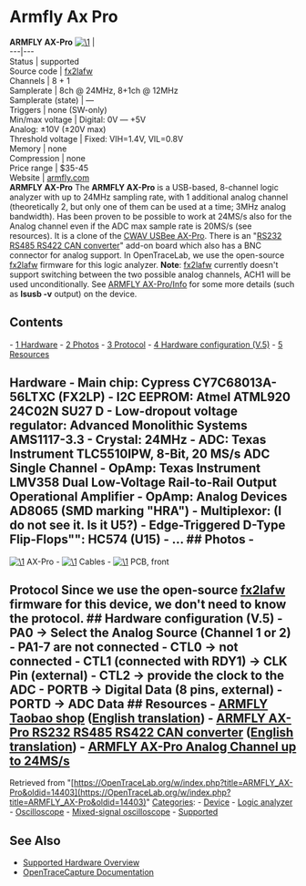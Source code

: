 # Armfly Ax Pro

**ARMFLY AX-Pro** [![\1](../../assets/hardware/general/\2)](./File:Armfly_ax_pro.png.html) |   
---|---  
Status | supported  
Source code | [fx2lafw](http://github.com/OpenTraceLab/?p=OpenTraceCapture.git;a=tree;f=src/hardware/fx2lafw)  
Channels | 8 + 1  
Samplerate | 8ch @ 24MHz, 8+1ch @ 12MHz  
Samplerate (state) | —  
Triggers | none (SW-only)  
Min/max voltage | Digital: 0V — +5V  
Analog: ±10V (±20V max)  
Threshold voltage | Fixed: VIH=1.4V, VIL=0.8V  
Memory | none  
Compression | none  
Price range | $35-45  
Website | [armfly.com](http://www.armfly.com/product/AX-Pro/ax-pro.htm)  
**ARMFLY AX-Pro** The **ARMFLY AX-Pro** is a USB-based, 8-channel logic analyzer with up to 24MHz sampling rate, with 1 additional analog channel (theoretically 2, but only one of them can be used at a time; 3MHz analog bandwidth). Has been proven to be possible to work at 24MS/s also for the Analog channel even if the ADC max sample rate is 20MS/s (see resources). It is a clone of the [CWAV USBee AX-Pro](https://OpenTraceLab.org/w/index.php?title=CWAV_USBee_AX-Pro&action=edit&redlink=1 "CWAV USBee AX-Pro \(page does not exist\)"). There is an "[RS232 RS485 RS422 CAN converter](http://item.taobao.com/item.htm?id=12503749579)" add-on board which also has a BNC connector for analog support. In OpenTraceLab, we use the open-source [fx2lafw](Fx2lafw.html "Fx2lafw") firmware for this logic analyzer. **Note**: [fx2lafw](Fx2lafw.html "Fx2lafw") currently doesn't support switching between the two possible analog channels, ACH1 will be used unconditionally. See [ARMFLY AX-Pro/Info](ARMFLY_AX-Pro/Info.html "ARMFLY AX-Pro/Info") for some more details (such as **lsusb -v** output) on the device. 
## Contents 
\- [1 Hardware](ARMFLY_AX-Pro.html#Hardware) \- [2 Photos](ARMFLY_AX-Pro.html#Photos) \- [3 Protocol](ARMFLY_AX-Pro.html#Protocol) \- [4 Hardware configuration (V.5)](ARMFLY_AX-Pro.html#Hardware_configuration_(V.5)) \- [5 Resources](ARMFLY_AX-Pro.html#Resources) 
## Hardware \- **Main chip**: Cypress CY7C68013A-56LTXC (FX2LP) \- **I2C EEPROM**: Atmel ATML920 24C02N SU27 D \- **Low-dropout voltage regulator**: Advanced Monolithic Systems AMS1117-3.3 \- **Crystal**: 24MHz \- **ADC**: Texas Instrument TLC5510IPW, 8-Bit, 20 MS/s ADC Single Channel \- **OpAmp**: Texas Instrument LMV358 Dual Low-Voltage Rail-to-Rail Output Operational Amplifier \- **OpAmp**: Analog Devices AD8065 (SMD marking "HRA") \- **Multiplexor**: (I do not see it. Is it U5?) \- **Edge-Triggered D-Type Flip-Flops"": HC574 (U15)** \- ... ## Photos \- 
[![\1](../../assets/hardware/general/\2)](./File:AX-Pro.JPG.html)
AX-Pro
\- 
[![\1](../../assets/hardware/general/\2)](./File:AX-Pro-Cables.JPG.html)
Cables
\- 
[![\1](../../assets/hardware/general/\2)](./File:AX-Pro-PCB.JPG.html)
PCB, front
## Protocol Since we use the open-source [fx2lafw](Fx2lafw.html "Fx2lafw") firmware for this device, we don't need to know the protocol. ## Hardware configuration (V.5) \- PA0 -\> Select the Analog Source (Channel 1 or 2) \- PA1-7 are not connected \- CTL0 -\> not connected \- CTL1 (connected with RDY1) -\> CLK Pin (external) \- CTL2 -\> provide the clock to the ADC \- PORTB -\> Digital Data (8 pins, external) \- PORTD -\> ADC Data ## Resources \- [ARMFLY Taobao shop](https://item.taobao.com/item.htm?spm=a230r.1.14.24.3c1ad073DBcRDL&id=19741672514&ns=1&abbucket=8#detail) ([English translation](http://translate.google.com/translate?hl=en&sl=zh-CN&tl=en&u=https%3A%2F%2Fitem.taobao.com%2Fitem.htm%3Fspm%3Da230r.1.14.24.3c1ad073DBcRDL%26id%3D19741672514%26ns%3D1%26abbucket%3D8%23detail&sandbox=1)) \- [ARMFLY AX-Pro RS232 RS485 RS422 CAN converter](http://item.taobao.com/item.htm?id=12503749579) ([English translation](http://translate.google.com/translate?hl=en&sl=zh-CN&tl=en&u=http%3A%2F%2Fitem.taobao.com%2Fitem.htm%3Fid%3D12503749579)) \- [ARMFLY AX-Pro Analog Channel up to 24MS/s](https://www.youtube.com/watch?v=hM8xnfO61Aw)
Retrieved from "[https://OpenTraceLab.org/w/index.php?title=ARMFLY_AX-Pro&oldid=14403](https://OpenTraceLab.org/w/index.php?title=ARMFLY_AX-Pro&oldid=14403)" 
[Categories](specialcategories-specialcategories.md): \- [Device](./Category:Device.html "Category:Device") \- [Logic analyzer](./Category:Logic_analyzer.html "Category:Logic analyzer") \- [Oscilloscope](./Category:Oscilloscope.html "Category:Oscilloscope") \- [Mixed-signal oscilloscope](./Category:Mixed-signal_oscilloscope.html "Category:Mixed-signal oscilloscope") \- [Supported](./Category:Supported.html "Category:Supported")

## See Also
- [Supported Hardware Overview](../supported-hardware.md)
- [OpenTraceCapture Documentation](../../opentracecapture/overview.md)
